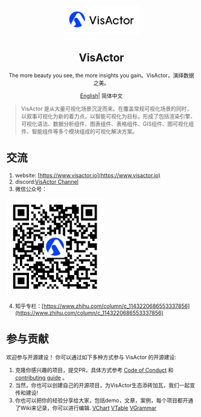 <div align="center">
  <a href="" target="_blank">
    <img alt="VisActor Logo" width="200" src="https://github.com/VisActor/.github/blob/main/profile/500_200.svg"/>
  </a>
</div>

<div align="center">
  <h1>VisActor</h1>
</div>

<div align="center">

The more beauty you see, the more insights you gain。VisActor，演绎数据之美。




</div>

<div align="center">

[English](https://github.com/VisActor/.github/blob/main/profile/README.md)| 简体中文

</div>

> VisActor 是从大量可视化场景沉淀而来。在覆盖常规可视化场景的同时，以叙事可视化为新的着力点，以智能可视化为目标，形成了包括渲染引擎、可视化语法、数据分析组件、图表组件、表格组件、GIS组件、图可视化组件、智能组件等多个模块组成的可视化解决方案。

# 交流
1. website: [https://www.visactor.io](https://www.visactor.io)
2. discord:[VisActor Channel](https://discord.gg/XuXcTpmD)
3. 微信公众号：

![VisActor](https://github.com/VisActor/.github/blob/main/profile/qrcode_for_gh_ee9bdf2e571c_258.jpg?raw=true)

4. 知乎专栏：[https://www.zhihu.com/column/c_1143220686553337856](https://www.zhihu.com/column/c_1143220686553337856)



# 参与贡献
欢迎参与开源建设！
你可以通过如下多种方式参与 VisActor 的开源建设:
1. 克隆你感兴趣的项目，提交PR，具体方式参考 [Code of Conduct](https://github.com/VisActor/VChart/blob/develop/CODE_OF_CONDUCT.md) 和 [contributing guide](https://github.com/VisActor/VChart/blob/develop/CONTRIBUTING.zh-CN.md) 。
2. 当然，你也可以创建自己的开源项目，为VisActor生态添砖加瓦，我们一起宣传和建设!
3. 你也可以把你的经验分享给大家，包括demo，文章，案例，每个项目都开通了Wiki来记录，你可以进行编辑.
  [VChart](https://github.com/VisActor/VChart/wiki/Showcase-Your-Visualizations-Created-Using-@visactor-vchart)
  [VTable](https://github.com/VisActor/VTable/wiki/Showcase-Your-Visualizations-Created-Using-@visactor-vtable)
  [VGrammar](https://github.com/VisActor/VGrammar/wiki/Showcase-Your-Visualizations-Created-Using-@visactor-vgrammar)
